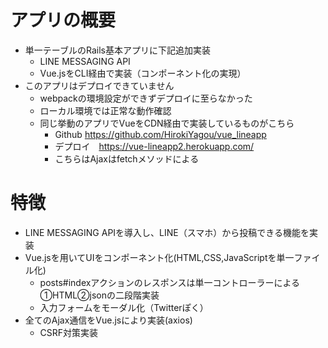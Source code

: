 # アプリの概要
* 単一テーブルのRails基本アプリに下記追加実装
  * LINE MESSAGING API
  * Vue.jsをCLI経由で実装（コンポーネント化の実現）
* このアプリはデプロイできていません
  * webpackの環境設定ができずデプロイに至らなかった
  * ローカル環境では正常な動作確認
  * 同じ挙動のアプリでVueをCDN経由で実装しているものがこちら
    * Github https://github.com/HirokiYagou/vue_lineapp
    * デプロイ　https://vue-lineapp2.herokuapp.com/
    * こちらはAjaxはfetchメソッドによる

# 特徴
* LINE MESSAGING APIを導入し、LINE（スマホ）から投稿できる機能を実装
* Vue.jsを用いてUIをコンポーネント化(HTML,CSS,JavaScriptを単一ファイル化)
  * posts#indexアクションのレスポンスは単一コントローラーによる①HTML②jsonの二段階実装
  * 入力フォームをモーダル化（Twitterぽく）
* 全てのAjax通信をVue.jsにより実装(axios)
  * CSRF対策実装
